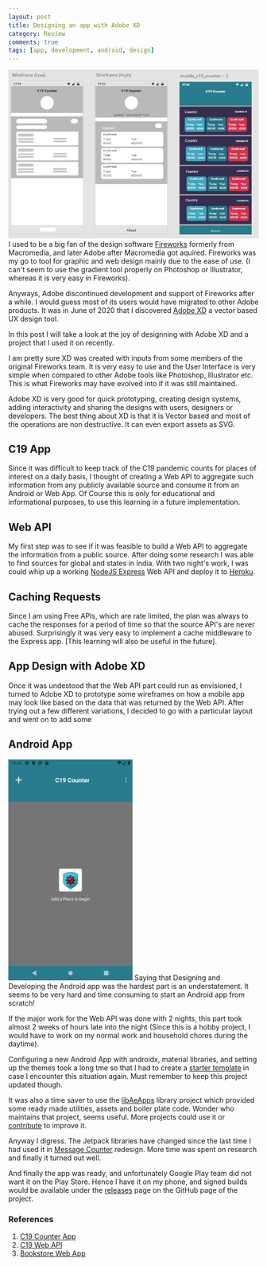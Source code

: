 ```yaml
---
layout: post
title: Designing an app with Adobe XD 
category: Review
comments: true
tags: [app, development, android, design]
---
```

![Designing an app with Adobe XD](/public/images/2020/11/app_design_xd.png)
I used to be a big fan of the design software [Fireworks](https://en.wikipedia.org/wiki/Adobe_Fireworks) formerly from Macromedia, and later Adobe after Macromedia got aquired. Fireworks was my go to tool for graphic and web design mainly due to the ease of use. (I can't seem to use the gradient tool properly on Photoshop or Illustrator, whereas it is very easy in Fireworks).

Anyways, Adobe discontinued development and support of Fireworks after a while. I would guess most of its users would have migrated to other Adobe products. It was in June of 2020 that I discovered [Adobe XD](https://adobe.com/xd) a vector based UX design tool.

In this post I will take a look at the joy of designning with Adobe XD and a project that I used it on recently.
<!-- more -->
I am pretty sure XD was created with inputs from some members of the original Fireworks team. It is very easy to use and the User Interface is very simple when compared to other Adobe tools like Photoshop, Illustrator etc. This is what Fireworks may have evolved into if it was still maintained.

Adobe XD is very good for quick prototyping, creating design systems, adding interactivity and sharing the designs with users, designers or developers. The best thing about XD is that it is Vector based and most of the operations are non destructive. It can even export assets as SVG.

## C19 App
Since it was difficult to keep track of the C19 pandemic counts for places of interest on a daily basis, I thought of creating a Web API to aggregate such information from any publicly available source and consume it from an Android or Web App. Of Course this is only for educational and informational purposes, to use this learning in a future implementation.

## Web API
My first step was to see if it was feasible to build a Web API to aggregate the information from a public source. After doing some research I was able to find sources for global and states in India. With two night's work, I was could whip up a working [NodeJS Express](https://github.com/midhunhk/c19-web-api) Web API and deploy it to [Heroku](https://c19-web-api.herokuapp.com/).

## Caching Requests
Since I am using Free APIs, which are rate limited, the plan was always to cache the responses for a period of time so that the source API's are never abused. Surprisingly it was very easy to implement a cache middleware to the Express app. [This learning will also be useful in the future].

## App Design with Adobe XD
Once it was undestood that the Web API part could run as envisioned, I turned to Adobe XD to prototype some wireframes on how a mobile app may look like based on the data that was returned by the Web API. After trying out a few different variations, I decided to go with a particular layout and went on to add some 

## Android App
<img src="/public/images/2020/11/app_home_screen.png" alt="Android App" width="250px"/>
Saying that Designing and Developing the Android app was the hardest part is an understatement. It seems to be very hard and time consuming to start an Android app from scratch!

If the major work for the Web API was done with 2 nights, this part took almost 2 weeks of hours late into the night (Since this is a hobby project, I would have to work on my normal work and household chores during the daytime). 

Configuring a new Android App with androidx, material libraries, and setting up the themes took a long tme so that I had to create a [starter template](https://github.com/ae-app-labs/android-starter-project) in case I encounter this situation again. Must remember to keep this project updated though.

It was also a time saver to use the [libAeApps](https://github.com/midhunhk/lib-aeapps) library project which provided some ready made utilities, assets and boiler plate code. Wonder who maintains that project, seems useful. More projects could use it or [contribute](https://github.com/midhunhk/lib-aeapps/blob/master/.github/CONTRIBUTING.md) to improve it.

Anyway I digress. The Jetpack libraries have changed since the last time I had used it in [Message Counter](https://github.com/midhunhk/message-counter) redesign. More time was spent on research and finally it turned out well.

And finally the app was ready, and unfortunately Google Play team did not want it on the Play Store. 
Hence I have it on my phone, and signed builds would be available under the [releases](https://github.com/midhunhk/c19-counter-app/releases) page on the GitHub page of the project.

### References
1. [C19 Counter App](https://github.com/midhunhk/c19-counter-app)
2. [C19 Web API](https://github.com/midhunhk/c19-web-api)
3. [Bookstore Web App](https://midhunhk.github.io/dev/2020/08/20/reactjs-book-store-app/)